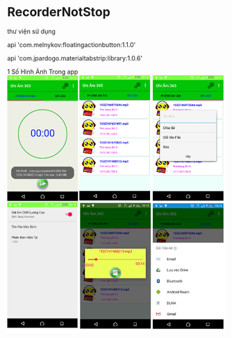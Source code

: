 # RecorderNotStop
thư viện sử dụng

api 'com.melnykov:floatingactionbutton:1.1.0'

api 'com.jpardogo.materialtabstrip:library:1.0.6'

1 Số Hình Ảnh Trong app
![alt text](https://github.com/speedTD/RecorderNotStop/blob/master/Screenshot.png?raw=true)
